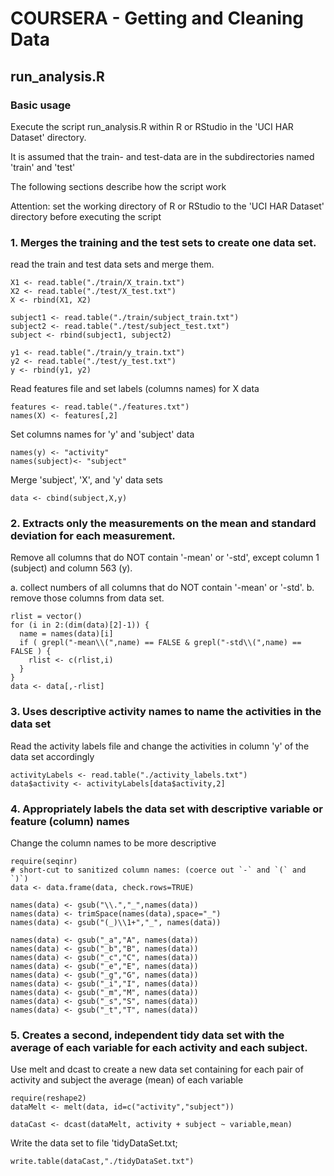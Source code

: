 COURSERA - Getting and Cleaning Data
====================================

## run_analysis.R

### Basic usage

Execute the script run_analysis.R within R or RStudio 
in the 'UCI HAR Dataset' directory.

It is assumed that the train- and test-data are in the subdirectories
named 'train' and 'test'

The following sections describe how the script work

Attention: set the working directory of R or RStudio to the 'UCI HAR Dataset' directory
before executing the script

### 1. Merges the training and the test sets to create one data set.

read the train and test data sets and merge them.

```
X1 <- read.table("./train/X_train.txt")
X2 <- read.table("./test/X_test.txt")
X <- rbind(X1, X2)

subject1 <- read.table("./train/subject_train.txt")
subject2 <- read.table("./test/subject_test.txt")
subject <- rbind(subject1, subject2)

y1 <- read.table("./train/y_train.txt")
y2 <- read.table("./test/y_test.txt")
y <- rbind(y1, y2)
```

Read features file and set labels (columns names) for X data
```
features <- read.table("./features.txt")
names(X) <- features[,2]
```

Set columns names for 'y' and 'subject' data
```
names(y) <- "activity"
names(subject)<- "subject"
```

Merge 'subject', 'X', and 'y' data sets
```
data <- cbind(subject,X,y)
```

### 2. Extracts only the measurements on the mean and standard deviation for each measurement.

Remove all columns that do NOT contain '-mean' or '-std', except column 1 (subject) and column 563 (y).

a. collect numbers of all columns that do NOT contain '-mean' or '-std'.
b. remove those columns from data set.

```
rlist = vector()
for (i in 2:(dim(data)[2]-1)) {
  name = names(data)[i]
  if ( grepl("-mean\\(",name) == FALSE & grepl("-std\\(",name) == FALSE ) {
    rlist <- c(rlist,i)
  }
}
data <- data[,-rlist]
```

### 3. Uses descriptive activity names to name the activities in the data set

Read the activity labels file and change the activities in column 'y' of the data set accordingly

```
activityLabels <- read.table("./activity_labels.txt")
data$activity <- activityLabels[data$activity,2]
```


### 4. Appropriately labels the data set with descriptive variable or feature (column) names

Change the column names to be more descriptive
```
require(seqinr)
# short-cut to sanitized column names: (coerce out `-` and `(` and `)`)
data <- data.frame(data, check.rows=TRUE)

names(data) <- gsub("\\.","_",names(data))
names(data) <- trimSpace(names(data),space="_")
names(data) <- gsub("(_)\\1+","_", names(data))

names(data) <- gsub("_a","A", names(data))
names(data) <- gsub("_b","B", names(data))
names(data) <- gsub("_c","C", names(data))
names(data) <- gsub("_e","E", names(data))
names(data) <- gsub("_g","G", names(data))
names(data) <- gsub("_i","I", names(data))
names(data) <- gsub("_m","M", names(data))
names(data) <- gsub("_s","S", names(data))
names(data) <- gsub("_t","T", names(data))
```

### 5. Creates a second, independent tidy data set with the average of each variable for each activity and each subject.

Use melt and dcast to create a new data set containing for each pair of activity and subject
the average (mean) of each variable

```
require(reshape2)
dataMelt <- melt(data, id=c("activity","subject"))

dataCast <- dcast(dataMelt, activity + subject ~ variable,mean)
```

Write the data set to file 'tidyDataSet.txt;
```
write.table(dataCast,"./tidyDataSet.txt")
```
